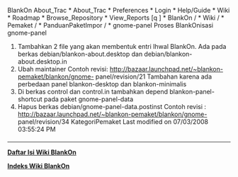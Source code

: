    BlankOn
 About_Trac
    * About_Trac
    * Preferences
    * Login
    * Help/Guide
    * Wiki
    * Roadmap
    * Browse_Repository
    * View_Reports
[q                 ]
    * BlankOn  /
    * Wiki  /
    * Pemaket  /
    * PanduanPaketImpor  /
    * gnome-panel
Proses BlankOnisasi gnome-panel
   1. Tambahkan 2 file yang akan membentuk entri Ihwal BlankOn. Ada pada berkas
      debian/blankon-about.desktop dan debian/blankon-about.desktop.in
   1. Ubah maintainer
Contoh revisi: ​http://bazaar.launchpad.net/~blankon-pemaket/blankon/gnome-
panel/revision/21
Tambahan karena ada perbedaan panel blankon-desktop dan blankon-minimalis
   1. Di berkas control dan control.in tambahkan depend blankon-panel-shortcut
      pada paket gnome-panel-data
   2. Hapus berkas debian/gnome-panel-data.postinst
Contoh revisi : ​http://bazaar.launchpad.net/~blankon-pemaket/blankon/gnome-
panel/revision/34
KategoriPemaket
Last modified on 07/03/2008 03:55:24 PM
#### 
    
 
 
 
 
 
---
[**Daftar Isi Wiki BlankOn**](/DaftarIsi/README.md)
 
[**Indeks Wiki BlankOn**](/Indeks.md)
